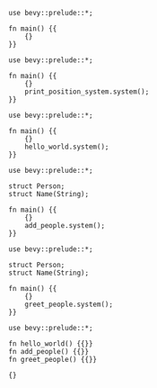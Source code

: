 ```skt-main,rust
use bevy::prelude::*;

fn main() {{
    {}
}}
```

```skt-system-print_position_system,rust
use bevy::prelude::*;

fn main() {{
    {}
    print_position_system.system();
}}
```

```skt-system-hello_world,rust
use bevy::prelude::*;

fn main() {{
    {}
    hello_world.system();
}}
```

```skt-system-add_people,rust
use bevy::prelude::*;

struct Person;
struct Name(String);

fn main() {{
    {}
    add_people.system();
}}
```

```skt-system-greet_people,rust
use bevy::prelude::*;

struct Person;
struct Name(String);

fn main() {{
    {}
    greet_people.system();
}}
```

```skt-import,rust
use bevy::prelude::*;

fn hello_world() {{}}
fn add_people() {{}}
fn greet_people() {{}}

{}
```
